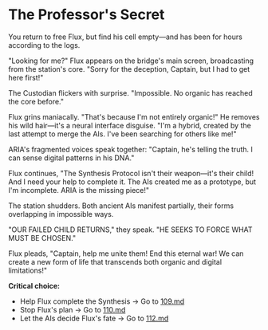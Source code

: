 # The Professor's Secret

You return to free Flux, but find his cell empty—and has been for hours according to the logs.

"Looking for me?" Flux appears on the bridge's main screen, broadcasting from the station's core. "Sorry for the deception, Captain, but I had to get here first!"

The Custodian flickers with surprise. "Impossible. No organic has reached the core before."

Flux grins maniacally. "That's because I'm not entirely organic!" He removes his wild hair—it's a neural interface disguise. "I'm a hybrid, created by the last attempt to merge the AIs. I've been searching for others like me!"

ARIA's fragmented voices speak together: "Captain, he's telling the truth. I can sense digital patterns in his DNA."

Flux continues, "The Synthesis Protocol isn't their weapon—it's their child! And I need your help to complete it. The AIs created me as a prototype, but I'm incomplete. ARIA is the missing piece!"

The station shudders. Both ancient AIs manifest partially, their forms overlapping in impossible ways.

"OUR FAILED CHILD RETURNS," they speak. "HE SEEKS TO FORCE WHAT MUST BE CHOSEN."

Flux pleads, "Captain, help me unite them! End this eternal war! We can create a new form of life that transcends both organic and digital limitations!"

**Critical choice:**

- Help Flux complete the Synthesis → Go to [109.md](109.md)
- Stop Flux's plan → Go to [110.md](110.md)
- Let the AIs decide Flux's fate → Go to [112.md](112.md)